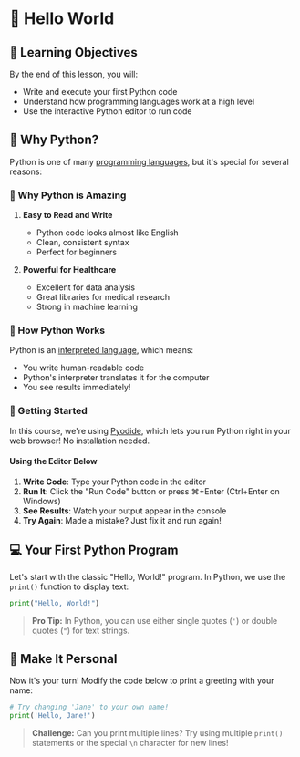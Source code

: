 # 👋 Hello World

## 🎯 Learning Objectives

By the end of this lesson, you will:
- Write and execute your first Python code
- Understand how programming languages work at a high level
- Use the interactive Python editor to run code

## 🤔 Why Python?

Python is one of many [programming languages](https://en.wikipedia.org/wiki/List_of_programming_languages), but it's special for several reasons:

### 🌟 Why Python is Amazing

1. **Easy to Read and Write**
   - Python code looks almost like English
   - Clean, consistent syntax
   - Perfect for beginners

2. **Powerful for Healthcare**
   - Excellent for data analysis
   - Great libraries for medical research
   - Strong in machine learning

### 🔄 How Python Works

Python is an [interpreted language](https://en.wikipedia.org/wiki/Interpreter_(computing)), which means:
- You write human-readable code
- Python's interpreter translates it for the computer
- You see results immediately!

### 🚀 Getting Started

In this course, we're using [Pyodide](https://pyodide.org/), which lets you run Python right in your web browser! No installation needed.

#### Using the Editor Below

1. **Write Code**: Type your Python code in the editor
2. **Run It**: Click the "Run Code" button or press ⌘+Enter (Ctrl+Enter on Windows)
3. **See Results**: Watch your output appear in the console
4. **Try Again**: Made a mistake? Just fix it and run again!

## 💻 Your First Python Program

Let's start with the classic "Hello, World!" program. In Python, we use the `print()` function to display text:

```python
print("Hello, World!")
```

> **Pro Tip:** In Python, you can use either single quotes (`'`) or double quotes (`"`) for text strings.

## 🚀 Make It Personal

Now it's your turn! Modify the code below to print a greeting with your name:

```python
# Try changing 'Jane' to your own name!
print('Hello, Jane!')
```

> **Challenge:** Can you print multiple lines? Try using multiple `print()` statements or the special `\n` character for new lines!
